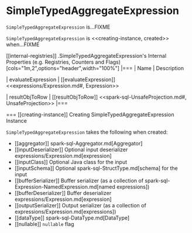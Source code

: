 # SimpleTypedAggregateExpression

`SimpleTypedAggregateExpression` is...FIXME

`SimpleTypedAggregateExpression` is <<creating-instance, created>> when...FIXME

[[internal-registries]]
.SimpleTypedAggregateExpression's Internal Properties (e.g. Registries, Counters and Flags)
[cols="1m,2",options="header",width="100%"]
|===
| Name
| Description

| evaluateExpression
| [[evaluateExpression]] <<expressions/Expression.md#, Expression>>

| resultObjToRow
| [[resultObjToRow]] <<spark-sql-UnsafeProjection.md#, UnsafeProjection>>
|===

=== [[creating-instance]] Creating SimpleTypedAggregateExpression Instance

`SimpleTypedAggregateExpression` takes the following when created:

* [[aggregator]] spark-sql-Aggregator.md[Aggregator]
* [[inputDeserializer]] Optional input deserializer expressions/Expression.md[expression]
* [[inputClass]] Optional Java class for the input
* [[inputSchema]] Optional spark-sql-StructType.md[schema] for the input
* [[bufferSerializer]] Buffer serializer (as a collection of spark-sql-Expression-NamedExpression.md[named expressions])
* [[bufferDeserializer]] Buffer deserializer expressions/Expression.md[expression]
* [[outputSerializer]] Output serializer (as a collection of expressions/Expression.md[expressions])
* [[dataType]] spark-sql-DataType.md[DataType]
* [[nullable]] `nullable` flag
